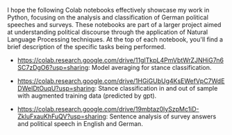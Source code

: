 I hope the following Colab notebooks effectively showcase my work in Python, focusing on the analysis and classification of German political speeches and surveys. These notebooks are part of a larger project aimed at understanding political discourse through the application of Natural Language Processing techniques. At the top of each notebook, you'll find a brief description of the specific tasks being performed.

- https://colab.research.google.com/drive/11gITkpL4PmVbtWrZJNHiG7n6SC7zDgO6?usp=sharing: Model averaging for stance classification.
  
- https://colab.research.google.com/drive/1HGiGUbUg4KsEWefVpC7WdEDWeIDtOuqU?usp=sharing: Stance classification in and out of sample with augmented training data (predicted by gpt).

- https://colab.research.google.com/drive/19mbtaz0lySzpMc1iD-ZkluFxauKhFuQV?usp=sharing: Sentence analysis of survey answers and political speech in English and German.
